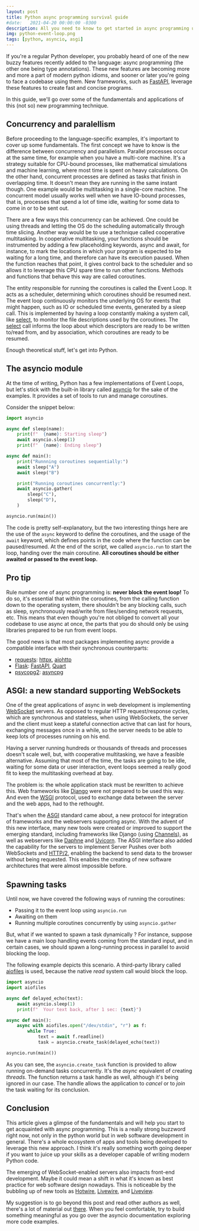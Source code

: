 ```yaml
---
layout: post
title: Python async programming survival guide
#date:   2021-04-20 00:00:00 -0300
description: All you need to know to get started in async programming using modern Python 3
img: python-event-loop.png
tags: [python, asyncio, asgi]
---
```


If you're a regular Python developer, you probably heard of one of the new buzzy features recently added to the language: async programming (the other one being type annotations).
These new features are becoming more and more a part of modern python idioms, and sooner or later you're going to face a codebase using them. New frameworks, such as [FastAPI][fastapi], leverage these features to create fast and concise programs.

In this guide, we'll go over some of the fundamentals and applications of this (not so) new programming technique.

## Concurrency and paralellism

Before proceeding to the language-specific examples, it's important to cover up some fundamentals. The first concept we have to know is the difference between concurrency and parallelism.
Parallel processes occur at the same time, for example when you have a multi-core machine. It's a strategy suitable for CPU-bound processes, like mathematical simulations and machine learning, where most time is spent on heavy calculations.
On the other hand, concurrent processes are defined as tasks that finish in overlapping time. It doesn't mean they are running in the same instant though. One example would be multitasking in a single-core machine. The concurrent model usually works well when we have IO-bound processes, that is, processes that spend a lot of time idle, waiting for some data to come in or to be sent out.

There are a few ways this concurrency can be achieved. One could be using threads and letting the OS do the scheduling automatically through time slicing. Another way would be to use a technique called cooperative multitasking. In cooperative multitasking, your functions should be instrumented by adding a few placeholding keywords, async and await, for instance, to mark the locations in which your program is expected to be waiting for a long time, and therefore can have its execution paused. When the function reaches that point, it gives control back to the scheduler and so allows it to leverage this CPU spare time to run other functions. Methods and functions that behave this way are called coroutines.

The entity responsible for running the coroutines is called the Event Loop. It acts as a scheduler, determining which coroutines should be resumed next. The event loop continuously monitors the underlying OS for events that might happen, such as IO or scheduled time events, generated by a sleep call. This is implemented by having a loop constantly making a system call, like [select][select], to monitor the file descriptions used by the coroutines. The [select][select] call informs the loop about which descriptors are ready to be written to/read from, and by association, which coroutines are ready to be resumed.

Enough theoretical stuff, let's get into Python.

## The asyncio module

At the time of writing, Python has a few implementations of Event Loops, but let's stick with the built-in library called [asyncio][asyncio] for the sake of the examples. It provides a set of tools to run and manage coroutines.

Consider the snippet below:

```python
import asyncio

async def sleep(name):
    print(f"  {name}: Starting sleep")
    await asyncio.sleep(1)
    print(f"  {name}: Ending sleep")

async def main():
    print("Runnning coroutines sequentially:")
    await sleep("A")
    await sleep("B")

    print("Running coroutines concurrently:")
    await asyncio.gather(
        sleep("C"),
        sleep("D"),
    )

asyncio.run(main())
```

The code is pretty self-explanatory, but the two interesting things here are the use of the `async` keyword to define the coroutines, and the usage of the `await` keyword, which defines points in the code where the function can be paused/resumed. At the end of the script, we called `asyncio.run` to start the loop, handing over the main coroutine. **All coroutines should be either awaited or passed to the event loop.**

## Pro tip

Rule number one of async programming is: **never block the event loop!** To do so, it's essential that within the coroutines, from the calling function down to the operating system, there shouldn't be any blocking calls, such as sleep, synchronously read/write from files/sending network requests, etc. This means that even though you're not obliged to convert all your codebase to use async at once, the parts that you do should only be using libraries prepared to be run from event loops.

The good news is that most packages implementing async provide a compatible interface with their synchronous counterparts:

* [requests][requests]: [httpx][httpx], [aiohttp][aiohttp]
* [Flask][flask]: [FastAPI][fastapi], [Quart][quart]
* [psycopg2][psycopg2]: [asyncpg][asyncpg]

## ASGI: a new standard supporting WebSockets

One of the great applications of async in web development is implementing [WebSocket][websocket] servers. As opposed to regular HTTP request/response cycles, which are synchronous and stateless, when using WebSockets, the server and the client must keep a stateful connection active that can last for hours, exchanging messages once in a while, so the server needs to be able to keep lots of processes running on his end.

Having a server running hundreds or thousands of threads and processes doesn't scale well, but, with cooperative multitasking, we have a feasible alternative. Assuming that most of the time, the tasks are going to be idle, waiting for some data or user interaction, event loops seemed a really good fit to keep the multitasking overhead at bay.

The problem is: the whole application stack must be rewritten to achieve this. Web frameworks like [Django][django] were not prepared to be used this way. And even the [WSGI][wsgi] protocol, used to exchange data between the server and the web apps, had to the rethought.

That's when the [ASGI][asgi] standard came about, a new protocol for integration of frameworks and the webservers supporting async. With the advent of this new interface, many new tools were created or improved to support the emerging standard, including frameworks like Django (using [Channels][django-channels]), as well as webservers like [Daphne][daphne] and [Uvicorn][uvicorn]. The ASGI interface also added the capability for the servers to implement Server Pushes over both WebSockets and [HTTP/2][http2], enabling the backend to send data to the browser without being requested. This enables the creating of new software architectures that were almost impossible before.

## Spawning tasks

Until now, we have covered the following ways of running the coroutines:

* Passing it to the event loop using `asyncio.run`
* Awaiting on them
* Running multiple coroutines concurrently by using `asyncio.gather`

But, what if we wanted to spawn a task dynamically ? For instance, suppose we have a main loop handling events coming from the standard input, and in certain cases, we should spawn a long-running process in parallel to avoid blocking the loop.

The following example depicts this scenario. A third-party library called [aiofiles][aiofiles] is used, because the native *read* system call would block the loop.

```python
import asyncio
import aiofiles

async def delayed_echo(text):
    await asyncio.sleep(1)
    print(f"  Your text back, after 1 sec: {text}")

async def main():
    async with aiofiles.open("/dev/stdin", "r") as f:
        while True:
            text = await f.readline()
            task = asyncio.create_task(delayed_echo(text))

asyncio.run(main())
```

As you can see, the `asyncio.create_task` function is provided to allow running on-demand tasks concurrently. It's the *async* equivalent of creating *threads*. The function returns a task handle as well, although it's being ignored in our case. The handle allows the application to *cancel* or to *join* the task waiting for its conclusion.

## Conclusion

This article gives a glimpse of the fundamentals and will help you start to get acquainted with async programming. This is a really strong buzzword right now, not only in the python world but in web software development in general. There's a whole ecosystem of apps and tools being developed to leverage this new approach. I think it's really something worth going deeper if you want to juice up your skills as a developer capable of writing modern Python code.

The emerging of WebSocket-enabled servers also impacts front-end development. Maybe it could mean a shift in what it's known as best practice for web software design nowadays. This is noticeable by the bubbling up of new tools as [Hotwire][hotwire], [Livewire][livewire], and [Liveview][liveview].

My suggestion is to go beyond this post and read other authors as well, there's a lot of material out [there][awesome-asgi]. When you feel comfortable, try to build something meaningful as you go over the asyncio documentation exploring more code examples.

[fastapi]: https://fastapi.tiangolo.com
[select]: https://docs.python.org/3/library/select.html
[asyncio]: https://docs.python.org/3/library/asyncio.html
[requests]: https://docs.python-requests.org
[httpx]: https://www.python-httpx.org
[aiohttp]: https://docs.aiohttp.org
[flask]: https://flask.palletsprojects.com
[quart]: https://pgjones.gitlab.io/quart
[psycopg2]: https://www.psycopg.org
[asyncpg]: https://github.com/MagicStack/asyncpg
[websocket]: https://en.wikipedia.org/wiki/WebSocket
[django]: https://www.djangoproject.com
[wsgi]: https://en.wikipedia.org/wiki/Web_Server_Gateway_Interface
[asgi]: https://asgi.readthedocs.io
[django-channels]: https://channels.readthedocs.io
[daphne]: https://github.com/django/daphne
[uvicorn]: https://www.uvicorn.org
[http2]: https://en.wikipedia.org/wiki/HTTP/2_Server_Push
[aiofiles]: https://github.com/Tinche/aiofiles
[hotwire]: https://hotwire.dev
[livewire]: https://laravel-livewire.com
[liveview]: https://hexdocs.pm/phoenix_live_view/Phoenix.LiveView.html
[awesome-asgi]: https://github.com/florimondmanca/awesome-asgi#publications
